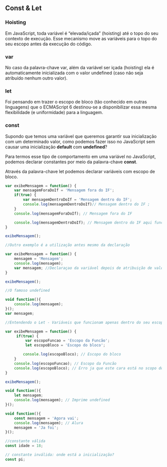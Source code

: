 ## **Const & Let**

### Hoisting

Em JavaScript, toda variável é “elevada/içada” (hoisting) até o topo do seu contexto de execução. Esse mecanismo move as variáveis para o topo do seu escopo antes da execução do código.

### var
No caso da palavra-chave var, além da variável ser içada (hoisting) ela é automaticamente inicializada com o valor undefined (caso não seja atribuído nenhum outro valor).

### let
Foi pensando em trazer o escopo de bloco (tão conhecido em outras linguagens) que o ECMAScript 6 destinou-se a disponibilizar essa mesma flexibilidade (e uniformidade) para a linguagem.

### const
Supondo que temos uma variável que queremos garantir sua inicialização com um determinado valor, como podemos fazer isso no JavaScript sem causar uma inicialização **default** com **undefined**?

Para termos esse tipo de comportamento em uma variável no JavaScript, podemos declarar constantes por meio da palavra-chave **const**. 

Através da palavra-chave let podemos declarar variáveis com escopo de bloco.

```javascript
var exibeMensagem = function() { 
    var mensagemForaDoIf = 'Mensagem fora do IF'; 
    if(true) { 
        var mensagemDentroDoIf = 'Mensagem dentro do IF'; 
        console.log(mensagemDentroDoIf)// Mensagem dentro do IF ;
    } 
    console.log(mensagemForaDoIf); // Mensagem fora do IF 

    console.log(mensagemDentroDoIf); // Mensagem dentro do IF aqui funciona pois o Javascript faz o Hoisting, ou seja ele eleva a declaração da variável para o topo do contexto. Ou seja para o topo da function.
}

exibeMensagem();

//Outro exemplo é a utilização antes mesmo da declaração

var exibeMensagem = function() { 
    mensagem = 'Mensagem'; 
    console.log(mensagem); 
    var mensagem; //Declaraçao da variável depois de atribuição de valor.
}

exibeMensagem();

//O famoso undefined

void function(){ 
    console.log(mensagem); 
}();
var mensagem;

//Entendendo o Let - Variáveis que funcionam apenas dentro do seu escopo de codigo.

var exibeMensagem = function() {
     if(true) { 
         var escopoFuncao = 'Escopo da Funcão'; 
         let escopoBloco = 'Escopo do bloco';

        console.log(escopoBloco); // Escopo do bloco
    } 
    console.log(escopoFuncao); // Escopo da Funcão  
    console.log(escopoBloco); // Erro ja que este cara está no scopo do bloco dentro do IF
}

exibeMensagem();

void function(){ 
    let mensagem; 
    console.log(mensagem); // Imprime undefined 
}();

void function(){ 
    const mensagem = 'Agora vai'; 
    console.log(mensagem); // Alura
    mensagem = 'Ja foi'; 
}();

//constante válida 
const idade = 18;

// constante inválida: onde está a inicialização? 
const pi;
 
```
